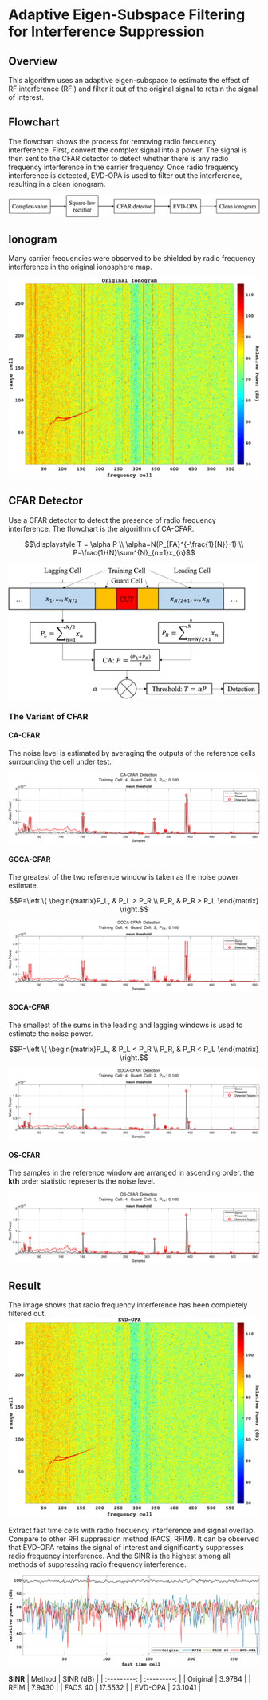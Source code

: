# Adaptive Eigen-Subspace Filtering for Interference Suppression

## Overview
This algorithm uses an adaptive eigen-subspace to estimate the effect of RF interference (RFI) and filter it out of the original signal to retain the signal of interest.

## Flowchart
The flowchart shows the process for removing radio frequency interference. First, convert the complex signal into a power. The signal is then sent to the CFAR detector to detect whether there is any radio frequency interference in the carrier frequency. Once radio frequency interference is detected, EVD-OPA is used to filter out the interference, resulting in a clean ionogram.

![Flowchart](./images/Flowchart.jpg "Flowchart")

## Ionogram
Many carrier frequencies were observed to be shielded by radio frequency interference in the original ionosphere map.

![Ionogram](./images/Original.png "Original Ionogram")

## CFAR Detector
Use a CFAR detector to detect the presence of radio frequency interference. The flowchart is the algorithm of CA-CFAR.

```math
\displaystyle T = \alpha P \\ \alpha=N(P_{FA}^{-\frac{1}{N}}-1) \\ P=\frac{1}{N}\sum^{N}_{n=1}x_{n}
```

![CAFR Flowchart](./images/CFAR_flowchart.jpg "CFAR Flowchart")

### The Variant of CFAR

#### CA-CFAR
The noise level is estimated by averaging the outputs of the reference cells surrounding the cell under test.

![CA-CFAR](./images/CA-CFAR.png "CA-CFAR")

#### GOCA-CFAR
The greatest of the two reference window is taken as the noise power estimate.

```math
P=\left \{ \begin{matrix}P_L, & P_L > P_R \\ P_R, & P_R > P_L \end{matrix} \right.
```

![GOCA-CFAR](./images/GOCA-CFAR.png "GOCA-CFAR")

#### SOCA-CFAR
The smallest of the sums in the leading and lagging windows is used to estimate the noise power.

```math
P=\left \{ \begin{matrix}P_L, & P_L < P_R \\ P_R, & P_R < P_L \end{matrix} \right.
```

![SOCA-CFAR](./images/SOCA-CFAR.png "SOCA-CFAR")

#### OS-CFAR
The samples in the reference window are arranged in ascending order. the <b>kth</b> order statistic represents the noise level.

![OS-CFAR](./images/OS-CFAR.png "OS-CFAR")

## Result
The image shows that radio frequency interference has been completely filtered out.
![Ionogram](./images/EVD-OPA.png "Clean Ionogram")

Extract fast time cells with radio frequency interference and signal overlap. Compare to other RFI suppression method (FACS, RFIM). It can be observed that EVD-OPA retains the signal of interest and significantly suppresses radio frequency interference. And the SINR is the highest among all methods of suppressing radio frequency interference.

![Comparison](./images/Comparison.png "Comparison")

**SINR**
| Method      | SINR (dB)   |
| :---------: | :---------: |
| Original    | 3.9784      |
| RFIM        | 7.9430      |
| FACS 40     | 17.5532     |
| EVD-OPA     | 23.1041     |